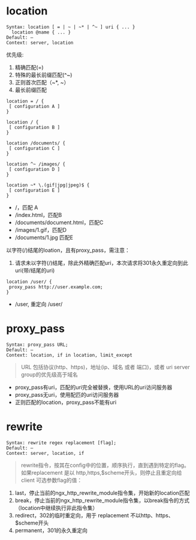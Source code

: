 # location
```
Syntax: location [ = | ~ | ~* | ^~ ] uri { ... }
  location @name { ... }
Default: —
Context: server, location
```
优先级:
1. 精确匹配(=)
1. 特殊的最长前缀匹配(^~)
1. 正则首次匹配（~*, ~）
1. 最长前缀匹配
```shell
location = / {
 [ configuration A ]
}

location / {
 [ configuration B ]
}

location /documents/ {
 [ configuration C ]
}

location ^~ /images/ {
 [ configuration D ]
}

location ~* \.(gif|jpg|jpeg)$ {
 [ configuration E ]
}
```
- /，匹配 A
- /index.html，匹配B
- /documents/document.html，匹配C
- /images/1.gif，匹配D
- /documents/1.jpg 匹配E

以字符(/)结尾的loation，且有proxy_pass，需注意：
1. 请求未以字符(/)结尾，除此外精确匹配uri，本次请求将301永久重定向到此uri(带/结尾的uri)
```shell
location /user/ {
 proxy_pass http://user.example.com;
}
```
- /user, 重定向 /user/

# proxy_pass
```
Syntax: proxy_pass URL;
Default: —
Context: location, if in location, limit_except
```
> URL 包括协议(http、https)，地址(ip、域名 或者 端口)，或者 uri
> server group的优先级高于域名

- proxy_pass有uri，匹配的uri完全被替换，使用URL的uri访问服务器
- proxy_pass无uri，使用配匹的uri访问服务器
- 正则匹配的location，proxy_pass不能有uri

# rewrite
```
Syntax: rewrite regex replacement [flag];
Default: —
Context: server, location, if
```
> rewrite指令，按其在config中的位置，顺序执行，直到遇到特定的flag。
> 如果replacement 是以 http,https,$scheme开头，则停止且重定向给client
可选参数flag的值：
1. last，停止当前的ngx_http_rewrite_module指令集，开始新的location匹配
2. break，停止当前的ngx_http_rewrite_module指令集，以break指令的方式（location中继续执行非此指令集）
3. redirect，302的临时重定向，用于 replacement 不以http、https、$scheme开头
4. permanent，301的永久重定向



[](https://v16m-default.akamaized.net/276f353e8102c02b9ecc107dddfffce0/66887c0d/video/tos/alisg/tos-alisg-v-0051c001-sg/oE0D2EADgVcB3nrFf5mNBhAuImd8fbIjuxHbRQ/?a=0&bti=cmd5ZGgxZGZiZmIrY2E6&ch=0&cr=0&dr=0&er=0&lr=default&cd=0%7C0%7C0%7C0&br=1934&bt=967&cs=0&ds=3&ft=.cwOVInz7ThUyHPrXq8Zmo&mime_type=video_mp4&qs=13&rc=M2RpcXE5cnZoczMzODYzNEBpM2RpcXE5cnZoczMzODYzNEBkX2c2MmRjZ2tgLS1kMC1zYSNkX2c2MmRjZ2tgLS1kMC1zcw%3D%3D&vvpl=1&l=20240705165811902A76B3EBB87035DF7D&btag=e00060000)